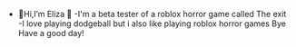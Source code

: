 - 👋Hi,I’m Eliza 🥰
-I'm a beta tester of a roblox horror game called The exit
-I love playing dodgeball but i also like playing roblox horror games 
Bye
Have a good day!
